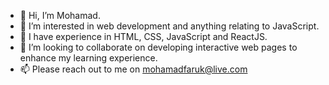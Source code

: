- 👋 Hi, I’m Mohamad.
- 👀 I’m interested in web development and anything relating to JavaScript. 
- 🌱 I have experience in HTML, CSS, JavaScript and ReactJS.
- 💞️ I’m looking to collaborate on developing interactive web pages to enhance my learning experience. 
- 📫 Please reach out to me on mohamadfaruk@live.com

<!---
mohfaruk/mohfaruk is a ✨ special ✨ repository because its `README.md` (this file) appears on your GitHub profile.
You can click the Preview link to take a look at your changes.
--->

